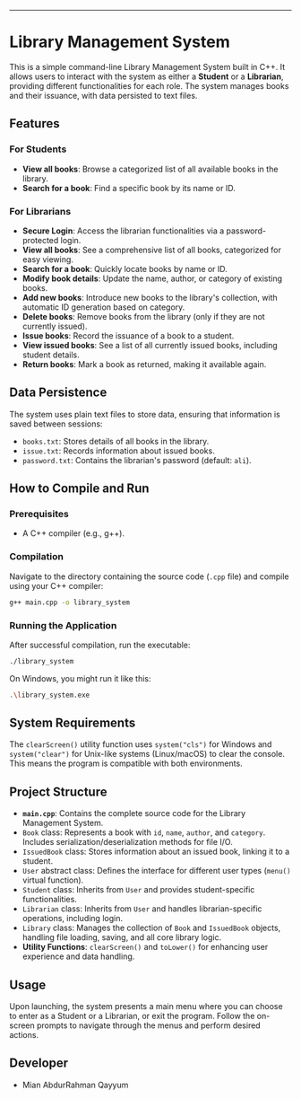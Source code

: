 ---
# Library Management System

This is a simple command-line Library Management System built in C++. It allows users to interact with the system as either a **Student** or a **Librarian**, providing different functionalities for each role. The system manages books and their issuance, with data persisted to text files.

## Features

### For Students
* **View all books**: Browse a categorized list of all available books in the library.
* **Search for a book**: Find a specific book by its name or ID.

### For Librarians
* **Secure Login**: Access the librarian functionalities via a password-protected login.
* **View all books**: See a comprehensive list of all books, categorized for easy viewing.
* **Search for a book**: Quickly locate books by name or ID.
* **Modify book details**: Update the name, author, or category of existing books.
* **Add new books**: Introduce new books to the library's collection, with automatic ID generation based on category.
* **Delete books**: Remove books from the library (only if they are not currently issued).
* **Issue books**: Record the issuance of a book to a student.
* **View issued books**: See a list of all currently issued books, including student details.
* **Return books**: Mark a book as returned, making it available again.

## Data Persistence
The system uses plain text files to store data, ensuring that information is saved between sessions:
* `books.txt`: Stores details of all books in the library.
* `issue.txt`: Records information about issued books.
* `password.txt`: Contains the librarian's password (default: `ali`).

## How to Compile and Run

### Prerequisites
* A C++ compiler (e.g., g++).

### Compilation
Navigate to the directory containing the source code (`.cpp` file) and compile using your C++ compiler:

```bash
g++ main.cpp -o library_system
```

### Running the Application
After successful compilation, run the executable:

```bash
./library_system
```

On Windows, you might run it like this:

```bash
.\library_system.exe
```

## System Requirements
The `clearScreen()` utility function uses `system("cls")` for Windows and `system("clear")` for Unix-like systems (Linux/macOS) to clear the console. This means the program is compatible with both environments.

## Project Structure
* **`main.cpp`**: Contains the complete source code for the Library Management System.
* `Book` class: Represents a book with `id`, `name`, `author`, and `category`. Includes serialization/deserialization methods for file I/O.
* `IssuedBook` class: Stores information about an issued book, linking it to a student.
* `User` abstract class: Defines the interface for different user types (`menu()` virtual function).
* `Student` class: Inherits from `User` and provides student-specific functionalities.
* `Librarian` class: Inherits from `User` and handles librarian-specific operations, including login.
* `Library` class: Manages the collection of `Book` and `IssuedBook` objects, handling file loading, saving, and all core library logic.
* **Utility Functions**: `clearScreen()` and `toLower()` for enhancing user experience and data handling.

## Usage
Upon launching, the system presents a main menu where you can choose to enter as a Student or a Librarian, or exit the program. Follow the on-screen prompts to navigate through the menus and perform desired actions.

## Developer
* Mian AbdurRahman Qayyum
